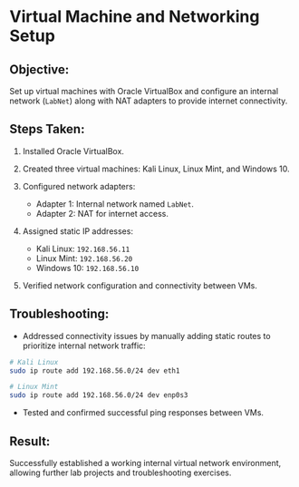 # Virtual Machine and Networking Setup

## Objective:

Set up virtual machines with Oracle VirtualBox and configure an internal network (`LabNet`) along with NAT adapters to provide internet connectivity.

## Steps Taken:

1. Installed Oracle VirtualBox.
2. Created three virtual machines: Kali Linux, Linux Mint, and Windows 10.
3. Configured network adapters:

   * Adapter 1: Internal network named `LabNet`.
   * Adapter 2: NAT for internet access.
4. Assigned static IP addresses:

   * Kali Linux: `192.168.56.11`
   * Linux Mint: `192.168.56.20`
   * Windows 10: `192.168.56.10`
5. Verified network configuration and connectivity between VMs.

## Troubleshooting:

* Addressed connectivity issues by manually adding static routes to prioritize internal network traffic:

```bash
# Kali Linux
sudo ip route add 192.168.56.0/24 dev eth1

# Linux Mint
sudo ip route add 192.168.56.0/24 dev enp0s3
```

* Tested and confirmed successful ping responses between VMs.

## Result:

Successfully established a working internal virtual network environment, allowing further lab projects and troubleshooting exercises.


